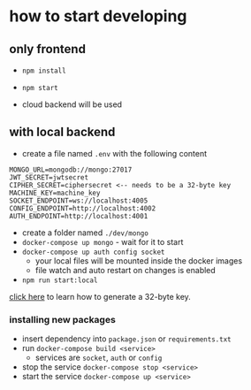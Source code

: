 # how to start developing

## only frontend

* `npm install`
* `npm start`

* cloud backend will be used

## with local backend

* create a file named `.env` with the following content

```env
MONGO_URL=mongodb://mongo:27017
JWT_SECRET=jwtsecret
CIPHER_SECRET=ciphersecret <-- needs to be a 32-byte key
MACHINE_KEY=machine_key
SOCKET_ENDPOINT=ws://localhost:4005
CONFIG_ENDPOINT=http://localhost:4002
AUTH_ENDPOINT=http://localhost:4001
```

* create a folder named `./dev/mongo`
* `docker-compose up mongo` - wait for it to start
* `docker-compose up auth config socket`
  * your local files will be mounted inside the docker images
  * file watch and auto restart on changes is enabled
* `npm run start:local`

[click here](https://cryptography.io/en/latest/fernet/) to learn how to generate a 32-byte key.

### installing new packages

* insert dependency into `package.json` or `requirements.txt`
* run `docker-compose build <service>`
  * services are `socket`, `auth` or `config`
* stop the service `docker-compose stop <service>`
* start the service `docker-compose up <service>`
